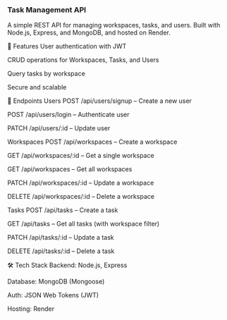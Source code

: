 ### Task Management API
A simple REST API for managing workspaces, tasks, and users. Built with Node.js, Express, and MongoDB, and hosted on Render.

🚀 Features
User authentication with JWT

CRUD operations for Workspaces, Tasks, and Users

Query tasks by workspace

Secure and scalable

📌 Endpoints
Users
POST /api/users/signup – Create a new user

POST /api/users/login – Authenticate user

PATCH /api/users/:id – Update user

Workspaces
POST /api/workspaces – Create a workspace

GET /api/workspaces/:id – Get a single workspace

GET /api/workspaces – Get all workspaces

PATCH /api/workspaces/:id – Update a workspace

DELETE /api/workspaces/:id – Delete a workspace

Tasks
POST /api/tasks – Create a task

GET /api/tasks – Get all tasks (with workspace filter)

PATCH /api/tasks/:id – Update a task

DELETE /api/tasks/:id – Delete a task

🛠 Tech Stack
Backend: Node.js, Express

Database: MongoDB (Mongoose)

Auth: JSON Web Tokens (JWT)

Hosting: Render
